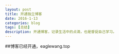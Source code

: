 ```yaml
---
layout: post
title: 开通独立博客
date: 2016-1-13
categories: blog
tags: [总结]
description: 开通博客，记录生活中的点滴，也是督促自己学习。
---
```


##博客已经开通，eaglewang.top














